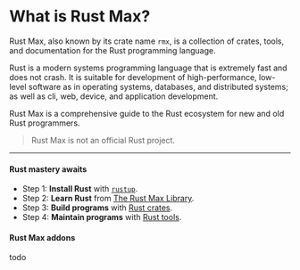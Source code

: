 # What is Rust Max?

Rust Max,
also known by its crate name `rmx`,
is a collection of crates, tools, and documentation
for the Rust programming language.

Rust is a modern systems programming language
that is extremely fast and does not crash.
It is suitable for development of high-performance, low-level software
as in operating systems, databases, and distributed systems;
as well as cli, web, device, and application development.

Rust Max is a comprehensive guide to the Rust ecosystem
for new and old Rust programmers.

> Rust Max is not an official Rust project.

---

#### Rust mastery awaits

- Step 1: **Install Rust** with [`rustup`](rustup.md).
- Step 2: **Learn Rust** from [The Rust Max Library](library.md).
- Step 3: **Build programs** with [Rust crates](crates.md).
- Step 4: **Maintain programs** with [Rust tools](tools.md).

#### Rust Max addons

todo